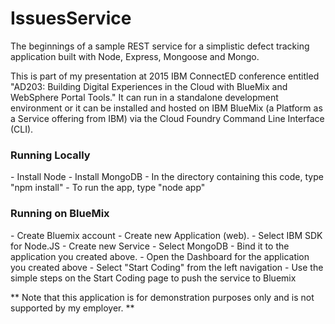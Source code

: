 # IssuesService
The beginnings of a sample REST service for a simplistic defect tracking application built with Node, Express, Mongoose and Mongo.

This is part of my presentation at 2015 IBM ConnectED conference entitled  "AD203: Building Digital Experiences in the Cloud with BlueMix and WebSphere Portal Tools."  It can run in a standalone development environment or it can be installed and hosted on IBM BlueMix (a Platform as a Service offering from IBM) via the Cloud Foundry Command Line Interface (CLI).

<h3>Running Locally</h3>
- Install Node
- Install MongoDB
- In the directory containing this code, type "npm install"
- To run the app, type "node app"

<h3> Running on BlueMix </h3>
- Create Bluemix account
- Create new Application (web). 
- Select IBM SDK for Node.JS
- Create new Service
- Select MongoDB
- Bind it to the application you created above.
- Open the Dashboard for the application you created above
- Select "Start Coding" from the left navigation
- Use the simple steps on the Start Coding page to push the service to Bluemix

 ** Note that this application is for demonstration purposes only and is not supported by my employer.  **



